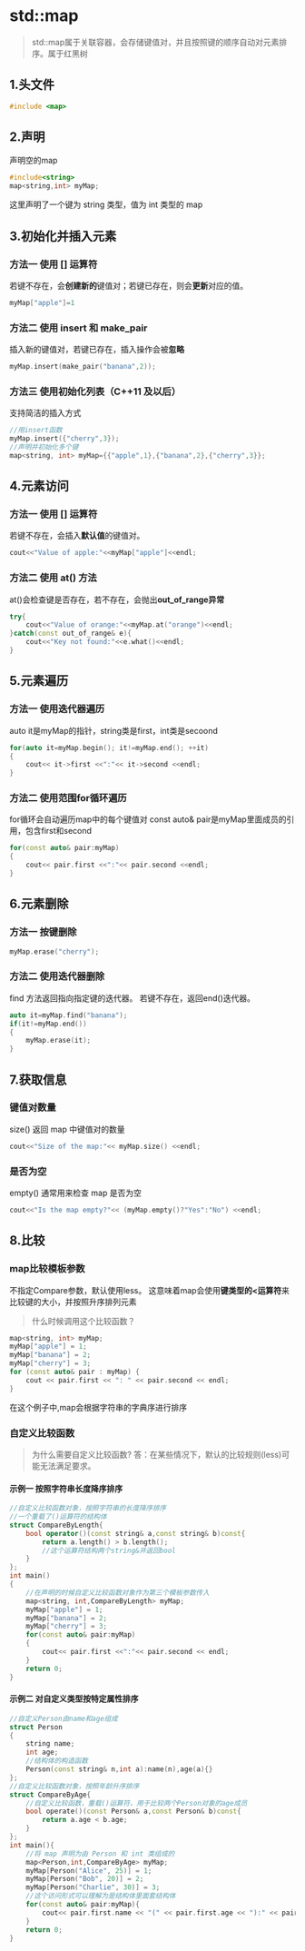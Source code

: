 # std::map 
> std::map属于关联容器，会存储键值对，并且按照键的顺序自动对元素排序。属于红黑树
## 1.头文件 
```C++
#include <map>
```
## 2.声明
声明空的map
```C++
#include<string>
map<string,int> myMap;
```
这里声明了一个键为 string 类型，值为 int 类型的 map
## 3.初始化并插入元素
### 方法一 使用 [] 运算符
若键不存在，会**创建新的**键值对；若键已存在，则会**更新**对应的值。
```C++
myMap["apple"]=1
```
### 方法二 使用 insert 和 make_pair
插入新的键值对，若键已存在，插入操作会被**忽略**
```C++
myMap.insert(make_pair("banana",2));
```
### 方法三 使用初始化列表（C++11 及以后）
支持简洁的插入方式
```C++
//用insert函数
myMap.insert({"cherry",3});
//声明并初始化多个键
map<string, int> myMap={{"apple",1},{"banana",2},{"cherry",3}};
```
## 4.元素访问
### 方法一 使用 [] 运算符
若键不存在，会插入**默认值**的键值对。
```C++
cout<<"Value of apple:"<<myMap["apple"]<<endl;
```
### 方法二 使用 at() 方法
at()会检查键是否存在，若不存在，会抛出**out_of_range异常**
```C++
try{
    cout<<"Value of orange:"<<myMap.at("orange")<<endl;
}catch(const out_of_range& e){
    cout<<"Key not found:"<<e.what()<<endl;
}
```
## 5.元素遍历
### 方法一 使用迭代器遍历
auto it是myMap的指针，string类是first，int类是secoond
```C++
for(auto it=myMap.begin(); it!=myMap.end(); ++it)
{
    cout<< it->first <<":"<< it->second <<endl;
}
```
### 方法二 使用范围for循环遍历
for循环会自动遍历map中的每个键值对
const auto& pair是myMap里面成员的引用，包含first和second
```C++
for(const auto& pair:myMap)
{
    cout<< pair.first <<":"<< pair.second <<endl;
}
```
## 6.元素删除
### 方法一 按键删除
```C++
myMap.erase("cherry");
```
### 方法二 使用迭代器删除
find 方法返回指向指定键的迭代器。
若键不存在，返回end()迭代器。
```C++
auto it=myMap.find("banana");
if(it!=myMap.end())
{
    myMap.erase(it);
}
```
## 7.获取信息
### 键值对数量
size() 返回 map 中键值对的数量
```C++
cout<<"Size of the map:"<< myMap.size() <<endl;
```
### 是否为空
empty() 通常用来检查 map 是否为空
```C++
cout<<"Is the map empty?"<< (myMap.empty()?"Yes":"No") <<endl;
```
## 8.比较
### map比较模板参数
不指定Compare参数，默认使用less<key>。
这意味着map会使用**键类型的<运算符**来比较键的大小，并按照升序排列元素
>什么时候调用这个比较函数？
```C++
map<string, int> myMap;
myMap["apple"] = 1;
myMap["banana"] = 2;
myMap["cherry"] = 3;
for (const auto& pair : myMap) {
    cout << pair.first << ": " << pair.second << endl;
}
```
在这个例子中,map会根据字符串的字典序进行排序
### 自定义比较函数
>为什么需要自定义比较函数?
>答：在某些情况下，默认的比较规则(less)可能无法满足要求。
#### 示例一 按照字符串长度降序排序
```C++
//自定义比较函数对象，按照字符串的长度降序排序
//一个重载了()运算符的结构体
struct CompareByLength{
    bool operator()(const string& a,const string& b)const{
        return a.length() > b.length();
        //这个运算符结构两个string&并返回bool
    }
};
int main()
{
    //在声明的时候自定义比较函数对象作为第三个模板参数传入
    map<string, int,CompareByLength> myMap;
    myMap["apple"] = 1;
    myMap["banana"] = 2;
    myMap["cherry"] = 3;
    for(const auto& pair:myMap)
    {
        cout<< pair.first <<":"<< pair.second << endl;
    }
    return 0;
}
```
#### 示例二 对自定义类型按特定属性排序
```C++
//自定义Person由name和age组成
struct Person
{
    string name;
    int age;
    //结构体的构造函数
    Person(const string& n,int a):name(n),age(a){}
};
//自定义比较函数对象，按照年龄升序排序
struct CompareByAge{
    //自定义比较函数，重载()运算符，用于比较两个Person对象的age成员
    bool operate()(const Person& a,const Person& b)const{
        return a.age < b.age;
    }
};
int main(){
    //将 map 声明为由 Person 和 int 类组成的
    map<Person,int,CompareByAge> myMap;
    myMap[Person("Alice", 25)] = 1;
    myMap[Person("Bob", 20)] = 2;
    myMap[Person("Charlie", 30)] = 3;
    //这个访问形式可以理解为是结构体里面套结构体
    for(const auto& pair:myMap){
        cout<< pair.first.name << "(" << pair.first.age << "):" << pair.second <<endl;
    }
    return 0;
}
```